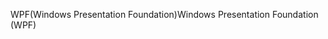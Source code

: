 <span data-ttu-id="8ee8f-101">WPF(Windows Presentation Foundation)</span><span class="sxs-lookup"><span data-stu-id="8ee8f-101">Windows Presentation Foundation (WPF)</span></span>